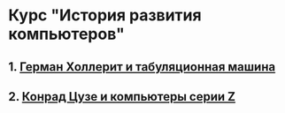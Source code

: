 # Курс "История развития компьютеров"
## 1. [Герман Холлерит и табуляционная машина](https://github.com/teacher57/history_of_computers/blob/main/notes/Herman_Hollerith.md)
## 2. [Конрад Цузе и компьютеры серии Z](https://github.com/teacher57/history_of_computers/blob/main/notes/Konrad_Zuse.md)
